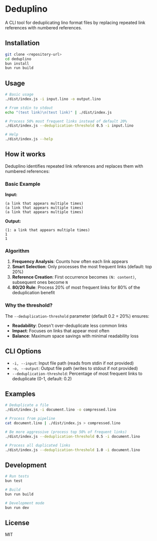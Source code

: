 # Deduplino

A CLI tool for deduplicating lino format files by replacing repeated link references with numbered references.

## Installation

```bash
git clone <repository-url>
cd deduplino
bun install
bun run build
```

## Usage

```bash
# Basic usage
./dist/index.js -i input.lino -o output.lino

# From stdin to stdout
echo "(test link)\n(test link)" | ./dist/index.js

# Process 50% most frequent links instead of default 20%
./dist/index.js --deduplication-threshold 0.5 -i input.lino

# Help
./dist/index.js --help
```

## How it works

Deduplino identifies repeated link references and replaces them with numbered references:

### Basic Example

**Input:**
```
(a link that appears multiple times)
(a link that appears multiple times)
(a link that appears multiple times)
```

**Output:**
```
(1: a link that appears multiple times)
1
1
```

### Algorithm

1. **Frequency Analysis**: Counts how often each link appears
2. **Smart Selection**: Only processes the most frequent links (default: top 20%)
3. **Reference Creation**: First occurrence becomes `(N: content)`, subsequent ones become `N`
4. **80/20 Rule**: Process 20% of most frequent links for 80% of the deduplication benefit

### Why the threshold?

The `--deduplication-threshold` parameter (default 0.2 = 20%) ensures:
- **Readability**: Doesn't over-deduplicate less common links
- **Impact**: Focuses on links that appear most often
- **Balance**: Maximum space savings with minimal readability loss

## CLI Options

- `-i, --input`: Input file path (reads from stdin if not provided)
- `-o, --output`: Output file path (writes to stdout if not provided)  
- `--deduplication-threshold`: Percentage of most frequent links to deduplicate (0-1, default: 0.2)

## Examples

```bash
# Deduplicate a file
./dist/index.js -i document.lino -o compressed.lino

# Process from pipeline
cat document.lino | ./dist/index.js > compressed.lino

# Be more aggressive (process top 50% of frequent links)
./dist/index.js --deduplication-threshold 0.5 -i document.lino

# Process all duplicated links
./dist/index.js --deduplication-threshold 1.0 -i document.lino
```

## Development

```bash
# Run tests
bun test

# Build
bun run build

# Development mode
bun run dev
```

## License

MIT

